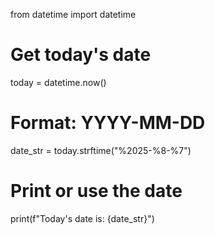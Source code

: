 from datetime import datetime

# Get today's date
today = datetime.now()

# Format: YYYY-MM-DD
date_str = today.strftime("%2025-%8-%7")

# Print or use the date
print(f"Today's date is: {date_str}")
